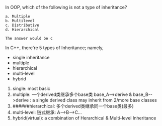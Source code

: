 In OOP, which of the following is not a type of inheritance? 

	a. Multiple
	b. Multilevel
	c. Distributive
	d. Hierarchical
	
	The answer would be c
	
In C++, there're 5 types of Inheritance; namely,
- single inheritance
- multiple
- hierarchical
- multi-level
- hybrid

1. single: most basic
2. multiple: 一个derived类继承多个base类
	base_A-->derive & base_B-->derive : a single derived class may inherit from 2/more base classes
3. ######hierarchical: 多个derived类继承同一个base类(最多)
4.  multi-level: 链式继承: A-->B-->C...
5.  hybrid(virtual): a combination of Herarchical & Multi-level Inheritance